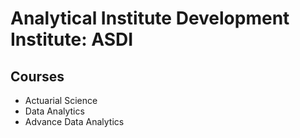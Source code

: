 # Analytical Institute Development Institute: ASDI
## Courses
* Actuarial Science
* Data Analytics 
* Advance Data Analytics 
